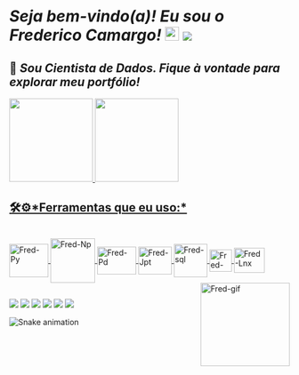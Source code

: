 #              *Seja bem-vindo(a)! Eu sou o Frederico Camargo!* <img src="https://media.giphy.com/media/hvRJCLFzcasrR4ia7z/giphy.gif" width="25px"> ![](https://visitor-badge.glitch.me/badge?page_id=fredac86.fredac86)
  ## 🚀 *Sou Cientista de Dados. Fique à vontade para explorar meu portfólio!*        
 <div>
  <a href="https://github.com/fredac86">
  <img height="150em" src="https://github-readme-stats.vercel.app/api?username=fredac86&show_icons=true&theme=blue-green&include_all_commits=true&count_private=true"/>
  <img height="150em" src="https://github-readme-stats.vercel.app/api/top-langs/?username=fredac86&layout=compact&langs_count=7&theme=blue-green"/>

</div>
   
<h2>🛠⚙*Ferramentas que eu uso:*</h2>  
<div style="display: inline_block"><br>
  <img align="center" alt="Fred-Py" height="60" width="70" src="https://cdn.jsdelivr.net/gh/devicons/devicon/icons/python/python-original.svg">
  <img align="center" alt="Fred-Np" height="80" width="80" src="https://upload.wikimedia.org/wikipedia/commons/3/31/NumPy_logo_2020.svg">
  <img align="center" alt="Fred-Pd" height="50" width="70" src="https://www.pinclipart.com/picdir/big/367-3678882_python-logo-clipart-easy-pandas-python-logo-png.png">
  <img align="center" alt="Fred-Jpt" height="50" width="60" src="https://cdn.jsdelivr.net/gh/devicons/devicon/icons/jupyter/jupyter-original-wordmark.svg">
  <img align="center" alt="Fred-sql" height="60" width="60" src="https://cdn.jsdelivr.net/gh/devicons/devicon/icons/mysql/mysql-original-wordmark.svg">
  <img align="center" alt="Fred-Wnd" height="40" width="40" src="https://upload.wikimedia.org/wikipedia/commons/2/25/Windows_logo_-_2012_%28purple%29.svg">
  <img align="center" alt="Fred-Lnx" height="45" width="55" src="https://seekicon.com/free-icon-download/linux_2.svg">
  <img align="right" alt="Fred-gif" height="150" width="160" src="https://miro.medium.com/max/1400/1*vd0eUSHd76HYg9G4Yxd1eA.gif"> 
</div>   
 
   ##
 
<div> 
   <a href = "mailto:fred.materiais@gmail.com"><img src="https://img.shields.io/badge/Gmail-D14836?style=for-the-badge&logo=gmail&logoColor=white" target="_blank"></a>
   <a href="https://www.linkedin.com/in/frederico-de-andrade-camargo/" target="_blank"><img src="https://img.shields.io/badge/-LinkedIn-%230077B5?style=for-the-badge&logo=linkedin&logoColor=white" target="_blank"></a>
   <a href="https://www.facebook.com/fredac86/" target="_blank"><img src="https://img.shields.io/badge/Facebook-1877F2?style=for-the-badge&logo=facebook&logoColor=white" target="_blank"></a>
   <a href="https://www.kaggle.com/fredericocamargo" target="_blank"><img src="https://img.shields.io/badge/Kaggle-20BEFF?style=for-the-badge&logo=Kaggle&logoColor=white" target="_blank"></a>
   <a href="https://discord.gg/MZaAQF8R" target="_blank"><img src="https://img.shields.io/badge/Discord-7289DA?style=for-the-badge&logo=discord&logoColor=white" target="_blank"></a>
  <a href="https://t.me/FredericoCamargo" target="_blank"><img src="https://img.shields.io/badge/Telegram-2CA5E0?style=for-the-badge&logo=telegram&logoColor=white" target="_blank"></a>
   
  ![Snake animation](https://github.com/fredac86/fredac86/blob/output/github-contribution-grid-snake.svg)
 
</div>
 
